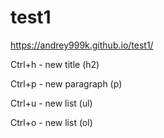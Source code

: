 # test1
<https://andrey999k.github.io/test1/>

Ctrl+h - new title (h2)

Ctrl+p - new paragraph (p)

Ctrl+u - new list (ul)

Ctrl+o - new list (ol)
